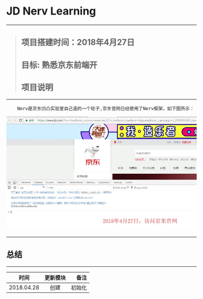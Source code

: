 #  JD Nerv Learning
---

>## 项目搭建时间：2018年4月27日
>## 目标:  熟悉京东前端开
>## 项目说明
---


``` 
    Nerv是京东凹凸实验室自己造的一个轮子,京东官网已经使用了Nerv框架，如下图所示：
```

<div style="align: center">
    <img src="./images/o2_main.jpg"/>
</div>

---

## 总结

---
| 时间       | 更新模块         | 备注  |
| ------------- |:-------------:| -----:|
| 2018.04.28     | 创建 | 初始化 |
